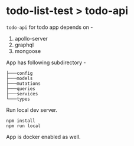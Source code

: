 # todo-list-test > todo-api

`todo-api` for todo app depends on -
1. apollo-server
2. graphql
3. mongoose

App has following subdirectory -
```
├───config
├───models
├───mutations
├───queries
├───services
└───types
```

Run local dev server.
```
npm install
npm run local
```

App is docker enabled as well.